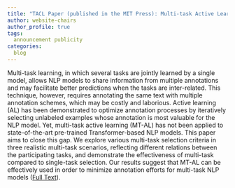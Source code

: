 ```yaml
---
title: "TACL Paper (published in the MIT Press): Multi-task Active Learning for Pre-trained Transformer-based Models"
author: website-chairs
author_profile: true
tags:
  announcement publicity
categories:
  blog
---
```

Multi-task learning, in which several tasks are jointly learned by a single model, allows NLP models to share information from multiple annotations and may facilitate better predictions when the tasks are inter-related. This technique, however, requires annotating the same text with multiple annotation schemes, which may be costly and laborious. Active learning (AL) has been demonstrated to optimize annotation processes by iteratively selecting unlabeled examples whose annotation is most valuable for the NLP model. Yet, multi-task active learning (MT-AL) has not been applied to state-of-the-art pre-trained Transformer-based NLP models. This paper aims to close this gap. We explore various multi-task selection criteria in three realistic multi-task scenarios, reflecting different relations between the participating tasks, and demonstrate the effectiveness of multi-task compared to single-task selection. Our results suggest that MT-AL can be effectively used in order to minimize annotation efforts for multi-task NLP models ([Full Text](https://direct.mit.edu/tacl/article/doi/10.1162/tacl_a_00515/113664/Multi-task-Active-Learning-for-Pre-trained)).
